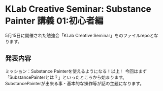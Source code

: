 # KLab Creative Seminar: Substance Painter 講義 01:初心者編
5月15日に開催された勉強会「KLab Creative Seminar」をのファイルrepoとなります。

## 発表内容
ミッション：Substance Painterを使えるようになる！以上！
今回はまず「SubstancePainterとは？」といったところから始まります。 
SubstancePainterが出来る事・基本的な操作等が話の主題になります。 
